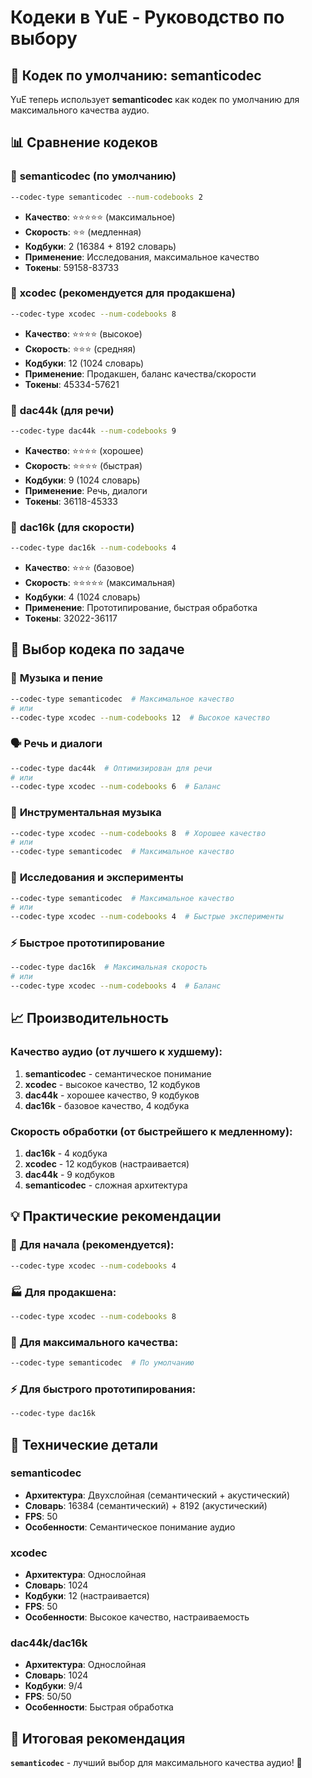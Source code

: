# Кодеки в YuE - Руководство по выбору

## 🎯 Кодек по умолчанию: **semanticodec**

YuE теперь использует **semanticodec** как кодек по умолчанию для максимального качества аудио.

## 📊 Сравнение кодеков

### 🥇 **semanticodec** (по умолчанию)
```bash
--codec-type semanticodec --num-codebooks 2
```
- **Качество**: ⭐⭐⭐⭐⭐ (максимальное)
- **Скорость**: ⭐⭐ (медленная)
- **Кодбуки**: 2 (16384 + 8192 словарь)
- **Применение**: Исследования, максимальное качество
- **Токены**: 59158-83733

### 🥈 **xcodec** (рекомендуется для продакшена)
```bash
--codec-type xcodec --num-codebooks 8
```
- **Качество**: ⭐⭐⭐⭐ (высокое)
- **Скорость**: ⭐⭐⭐ (средняя)
- **Кодбуки**: 12 (1024 словарь)
- **Применение**: Продакшен, баланс качества/скорости
- **Токены**: 45334-57621

### 🥉 **dac44k** (для речи)
```bash
--codec-type dac44k --num-codebooks 9
```
- **Качество**: ⭐⭐⭐⭐ (хорошее)
- **Скорость**: ⭐⭐⭐⭐ (быстрая)
- **Кодбуки**: 9 (1024 словарь)
- **Применение**: Речь, диалоги
- **Токены**: 36118-45333

### 🏃 **dac16k** (для скорости)
```bash
--codec-type dac16k --num-codebooks 4
```
- **Качество**: ⭐⭐⭐ (базовое)
- **Скорость**: ⭐⭐⭐⭐⭐ (максимальная)
- **Кодбуки**: 4 (1024 словарь)
- **Применение**: Прототипирование, быстрая обработка
- **Токены**: 32022-36117

## 🎵 Выбор кодека по задаче

### 🎼 **Музыка и пение**
```bash
--codec-type semanticodec  # Максимальное качество
# или
--codec-type xcodec --num-codebooks 12  # Высокое качество
```

### 🗣️ **Речь и диалоги**
```bash
--codec-type dac44k  # Оптимизирован для речи
# или
--codec-type xcodec --num-codebooks 6  # Баланс
```

### 🎸 **Инструментальная музыка**
```bash
--codec-type xcodec --num-codebooks 8  # Хорошее качество
# или
--codec-type semanticodec  # Максимальное качество
```

### 🔬 **Исследования и эксперименты**
```bash
--codec-type semanticodec  # Максимальное качество
# или
--codec-type xcodec --num-codebooks 4  # Быстрые эксперименты
```

### ⚡ **Быстрое прототипирование**
```bash
--codec-type dac16k  # Максимальная скорость
# или
--codec-type xcodec --num-codebooks 4  # Баланс
```

## 📈 Производительность

### Качество аудио (от лучшего к худшему):
1. **semanticodec** - семантическое понимание
2. **xcodec** - высокое качество, 12 кодбуков
3. **dac44k** - хорошее качество, 9 кодбуков
4. **dac16k** - базовое качество, 4 кодбука

### Скорость обработки (от быстрейшего к медленному):
1. **dac16k** - 4 кодбука
2. **xcodec** - 12 кодбуков (настраивается)
3. **dac44k** - 9 кодбуков
4. **semanticodec** - сложная архитектура

## 💡 Практические рекомендации

### 🚀 **Для начала (рекомендуется):**
```bash
--codec-type xcodec --num-codebooks 4
```

### 🏭 **Для продакшена:**
```bash
--codec-type xcodec --num-codebooks 8
```

### 🎯 **Для максимального качества:**
```bash
--codec-type semanticodec  # По умолчанию
```

### ⚡ **Для быстрого прототипирования:**
```bash
--codec-type dac16k
```

## 🔧 Технические детали

### semanticodec
- **Архитектура**: Двухслойная (семантический + акустический)
- **Словарь**: 16384 (семантический) + 8192 (акустический)
- **FPS**: 50
- **Особенности**: Семантическое понимание аудио

### xcodec
- **Архитектура**: Однослойная
- **Словарь**: 1024
- **Кодбуки**: 12 (настраивается)
- **FPS**: 50
- **Особенности**: Высокое качество, настраиваемость

### dac44k/dac16k
- **Архитектура**: Однослойная
- **Словарь**: 1024
- **Кодбуки**: 9/4
- **FPS**: 50/50
- **Особенности**: Быстрая обработка

## 🎯 Итоговая рекомендация

**`semanticodec`** - лучший выбор для максимального качества аудио! 🎉 